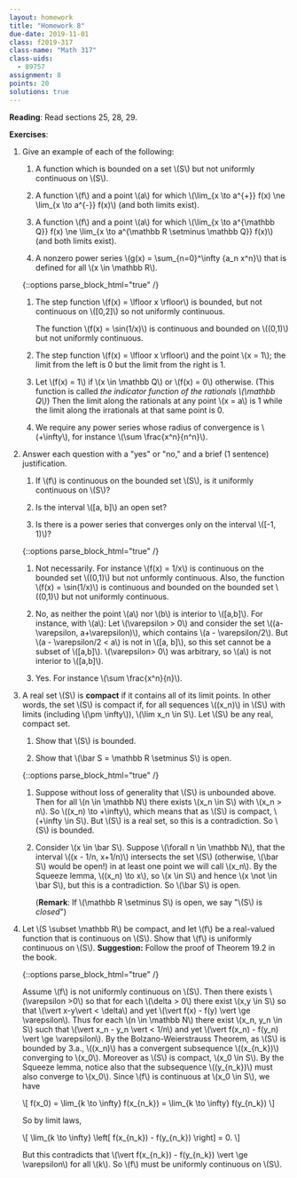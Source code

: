 ```yaml
---
layout: homework
title: "Homework 8"
due-date: 2019-11-01
class: f2019-317
class-name: "Math 317"
class-uids: 
  - 89757
assignment: 8
points: 20
solutions: true
---
```


**Reading**: 
Read sections 25, 28, 29.

**Exercises**:

1.  Give an example of each of the following:

    1.  A function which is bounded on a set \\(S\\) but not uniformly continuous on \\(S\\).
    
    2.  A function \\(f\\) and a point \\(a\\) for which \\(\lim_{x \to
        a^{+}} f(x) \ne \lim_{x \to a^{-}} f(x)\\) (and both limits exist).

    3.  A function \\(f\\) and a point \\(a\\) for which \\(\lim_{x \to
        a^{\mathbb Q}} f(x) \ne \lim_{x \to a^{\mathbb R \setminus \mathbb Q}} f(x)\\) (and both limits exist).
    
    4.  A nonzero power series \\(g(x) = \sum_{n=0}^\infty {a_n x^n}\\) that is defined for all \\(x \in \mathbb R\\).
    
    {::options parse_block_html="true" /}
    
    <div class="solution collapse">
    
    1.  The step function \\(f(x) = \lfloor x \rfloor\\) is bounded, but not
        continuous on \\([0,2]\\) so not uniformly continuous.
        
        The function \\(f(x) = \sin(1/x)\\) is continuous and bounded on
        \\((0,1)\\) but not uniformly continuous.
        
    2.  The step function \\(f(x) = \lfloor x \rfloor\\) and the point \\(x =
        1\\); the limit from the left is 0 but the limit from the right is 1.
        
    3.  Let \\(f(x) = 1\\) if \\(x \in \mathbb Q\\) or \\(f(x) = 0\\) otherwise. (This function is called *the indicator function of the rationals \\(\mathbb Q\\)*) Then the limit along the rationals at any point \\(x = a\\) is 1 while the limit along the irrationals at that same point is 0.
    
    4.  We require any power series whose radius of convergence is \\(+\infty\\), for instance \\(\sum \frac{x^n}{n^n}\\).
    
    </div>
    
2.  Answer each question with a "yes" or "no," and a brief (1 sentence) justification.

    1.  If \\(f\\) is continuous on the bounded set \\(S\\), is it uniformly continuous on \\(S\\)?
    
    2.  Is the interval \\([a, b]\\) an open set?
    
    3.  Is there is a power series that converges only on the interval \\([-1, 1)\\)?
    
    {::options parse_block_html="true" /}
    
    <div class="solution collapse">
    
    1.  Not necessarily. For instance \\(f(x) = 1/x\\) is continuous on the
        bounded set \\((0,1)\\) but not unformly continuous. Also, the function
        \\(f(x) = \sin(1/x)\\) is continuous and bounded on the bounded set
        \\((0,1)\\) but not uniformly continuous.
    
    2.  No, as neither the point \\(a\\) nor \\(b\\) is interior to \\([a,b]\\).
        For instance, with \\(a\\): Let \\(\varepsilon > 0\\) and consider the
        set \\((a-\varepsilon, a+\varepsilon)\\), which contains \\(a -
        \varepsilon/2\\). But \\(a - \varepsilon/2 < a\\) is not in \\([a,
        b]\\), so this set cannot be a subset of \\([a,b]\\). \\(\varepsilon>
        0\\) was arbitrary, so \\(a\\) is not interior to \\([a,b]\\).
    
    3.  Yes. For instance \\(\sum \frac{x^n}{n}\\).
    
    </div>

3.  A real set \\(S\\) is **compact** if it contains all of its limit points. In
    other words, the set \\(S\\) is compact if, for all sequences
    \\((x_n)\\) in \\(S\\) with limits (including \\(\pm \infty\\)), \\(\lim x_n \in S\\). Let \\(S\\) be any real, compact set.
    
    1.  Show that \\(S\\) is bounded.
    
    2.  Show that \\(\bar S = \mathbb R \setminus S\\) is open.
    
    {::options parse_block_html="true" /}
    
    <div class="solution collapse">
    
    1.  Suppose without loss of generality that \\(S\\) is unbounded above. Then
        for all \\(n \in \mathbb N\\) there exists \\(x_n \in S\\) with \\(x_n >
        n\\). So \\((x_n) \to +\infty\\), which means that as \\(S\\) is
        compact, \\(+\infty \in S\\). But \\(S\\) is a real set, so this is a
        contradiction. So \\(S\\) is bounded.
    
    2.  Consider \\(x \in \bar S\\). Suppose \\(\forall n \in \mathbb N\\), that
        the interval \\((x - 1/n, x+1/n)\\) intersects the set \\(S\\) (otherwise,
        \\(\bar S\\) would be open!) in at least one point we will call
        \\(x_n\\). By the Squeeze lemma, \\((x_n) \to x\\), so \\(x \in S\\) and
        hence \\(x \not \in \bar S\\), but this is a contradiction. So \\(\bar
        S\\) is open.
        
        (**Remark**: If \\(\mathbb R \setminus S\\) is open, we say "\\(S\\) is *closed*")
    
    </div>
    
4.  Let \\(S \subset \mathbb R\\) be compact, and let \\(f\\) be a real-valued function that is continuous on
    \\(S\\). Show that \\(f\\) is uniformly continuous on \\(S\\).
    **Suggestion:** Follow the proof of Theorem 19.2 in the book.
    
    {::options parse_block_html="true" /}
    
    <div class="solution collapse">
    
    Assume \\(f\\) is not uniformly continuous on \\(S\\). Then there exists
    \\(\varepsilon >0\\) so that for each \\(\delta > 0\\) there exist \\(x,y
    \in S\\) so that \\(\vert x-y\vert < \delta\\) and yet \\(\vert f(x) - f(y)
    \vert \ge \varepsilon\\). Thus for each \\(n \in \mathbb N\\) there exist
    \\(x_n, y_n \in S\\) such that \\(\vert x_n - y_n \vert < 1/n\\) and yet
    \\(\vert f(x_n) - f(y_n) \vert \ge \varepsilon\\). By the
    Bolzano-Weierstrauss Theorem, as \\(S\\) is bounded by 3.a., \\((x_n)\\) has
    a convergent subsequence \\((x_{n_k})\\) converging to \\(x_0\\). Moreover
    as \\(S\\) is compact, \\(x_0 \in S\\). By the Squeeze lemma, notice also
    that the subsequence \\((y_{n_k})\\) must also converge to \\(x_0\\). Since
    \\(f\\) is continuous at \\(x_0 \in S\\), we have
    
    \\[ f(x_0) = \lim_{k \to \infty} f(x_{n_k}) = \lim_{k \to \infty} f(y_{n_k}) \\]
    
    So by limit laws,
    
    \\[ \lim_{k \to \infty} \left[ f(x_{n_k}) - f(y_{n_k}) \right] = 0. \\]
    
    But this contradicts that \\(\vert f(x_{n_k}) - f(y_{n_k}) \vert \ge
    \varepsilon\\) for all \\(k\\). So \\(f\\) must be uniformly continuous on \\(S\\).
    
    </div>
